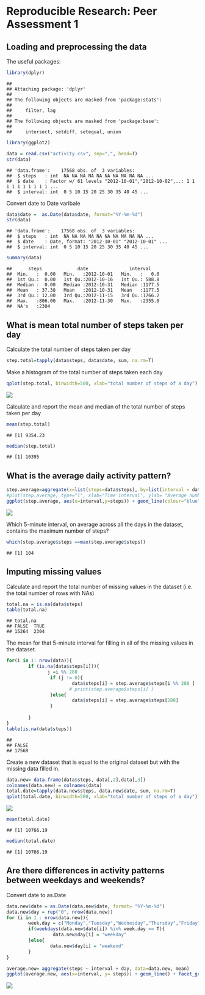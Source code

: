 # Reproducible Research: Peer Assessment 1

## Loading and preprocessing the data

The useful packages:


```r
library(dplyr)
```

```
## 
## Attaching package: 'dplyr'
## 
## The following objects are masked from 'package:stats':
## 
##     filter, lag
## 
## The following objects are masked from 'package:base':
## 
##     intersect, setdiff, setequal, union
```

```r
library(ggplot2)
```






```r
data = read.csv("activity.csv", sep=",", head=T)
str(data)
```

```
## 'data.frame':	17568 obs. of  3 variables:
##  $ steps   : int  NA NA NA NA NA NA NA NA NA NA ...
##  $ date    : Factor w/ 61 levels "2012-10-01","2012-10-02",..: 1 1 1 1 1 1 1 1 1 1 ...
##  $ interval: int  0 5 10 15 20 25 30 35 40 45 ...
```
Convert date to Date varibale

```r
data$date =  as.Date(data$date, format="%Y-%m-%d")
str(data)
```

```
## 'data.frame':	17568 obs. of  3 variables:
##  $ steps   : int  NA NA NA NA NA NA NA NA NA NA ...
##  $ date    : Date, format: "2012-10-01" "2012-10-01" ...
##  $ interval: int  0 5 10 15 20 25 30 35 40 45 ...
```

```r
summary(data)
```

```
##      steps             date               interval     
##  Min.   :  0.00   Min.   :2012-10-01   Min.   :   0.0  
##  1st Qu.:  0.00   1st Qu.:2012-10-16   1st Qu.: 588.8  
##  Median :  0.00   Median :2012-10-31   Median :1177.5  
##  Mean   : 37.38   Mean   :2012-10-31   Mean   :1177.5  
##  3rd Qu.: 12.00   3rd Qu.:2012-11-15   3rd Qu.:1766.2  
##  Max.   :806.00   Max.   :2012-11-30   Max.   :2355.0  
##  NA's   :2304
```

## What is mean total number of steps taken per day
Calculate the total number of steps taken per day


```r
step.total=tapply(data$steps, data$date, sum, na.rm=T)
```

Make a histogram of the total number of steps taken each day


```r
qplot(step.total, binwidth=500, xlab="total number of steps of a day")
```

![](Figures/plot1.png) 


Calculate and report the mean and median of the total number of steps taken per day


```r
mean(step.total)
```

```
## [1] 9354.23
```

```r
median(step.total)
```

```
## [1] 10395
```

## What is the average daily activity pattern?


```r
step.average=aggregate(x=list(steps=data$steps), by=list(interval = data$interval), mean, na.rm=T)
#plot(step.average, type="l", xlab="Time interval", ylab= "Average number of steps")
ggplot(step.average, aes(x=interval,y=steps)) + geom_line(colour="blue") + xlab("Time interval") + ylab ("Average number of steps")
```

![](Figures/Rplot2.png)

Which 5-minute interval, on average across all the days in the dataset, contains the maximum number of steps?


```r
which(step.average$steps ==max(step.average$steps))
```

```
## [1] 104
```

## Imputing missing values

Calculate and report the total number of missing values in the dataset (i.e. the total number of rows with NAs)


```r
total.na = is.na(data$steps)
table(total.na)
```

```
## total.na
## FALSE  TRUE 
## 15264  2304
```

The mean for that 5-minute interval for filling in all of the missing values in the dataset. 


```r
for(i in 1: nrow(data)){
        if (is.na(data$steps[i])){
               j =i %% 288  
                if (j != 0){
                        data$steps[i] = step.average$steps[i %% 288 ] 
                       # print(step.average$steps[i] )
                }else{
                        data$steps[i] = step.average$steps[288]   
                }
               
        } 
}
table(is.na(data$steps))
```

```
## 
## FALSE 
## 17568
```

Create a new dataset that is equal to the original dataset but with the missing data filled in.


```r
data.new= data.frame(data$steps, data[,2],data[,3])
colnames(data.new) = colnames(data)
total.date=tapply(data.new$steps, data.new$date, sum, na.rm=T)
qplot(total.date, binwidth=500, xlab="total number of steps of a day")
```

![](Figures/Rplot3.png)



```r
mean(total.date)
```

```
## [1] 10766.19
```

```r
median(total.date)
```

```
## [1] 10766.19
```

## Are there differences in activity patterns between weekdays and weekends?

Convert date to as.Date

```r
data.new$date = as.Date(data.new$date, format= "%Y-%m-%d")
data.new$day = rep("0", nrow(data.new))
for (i in 1 : nrow(data.new)){
        week.day = c("Monday","Tuesday","Wednesday","Thursday","Friday")
        if(weekdays(data.new$date[i]) %in% week.day == T){
                 data.new$day[i] = "weekday"
        }else{
                data.new$day[i] = "weekend"
        }
}
```


```r
average.new= aggregate(steps ~ interval + day, data=data.new, mean)
ggplot(average.new, aes(x=interval, y= steps)) + geom_line() + facet_grid(day~.)+xlab("5-minute interval") + ylab("Number of steps")
```

![](Figures/Rplot4.png)





